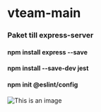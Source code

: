 # vteam-main


### Paket till express-server
#### npm install express --save

#### npm install --save-dev jest

#### npm init @eslint/config
![This is an image](https://cdn.discordapp.com/attachments/1032672780661051506/1046913703762727023/eslintSettings.png)